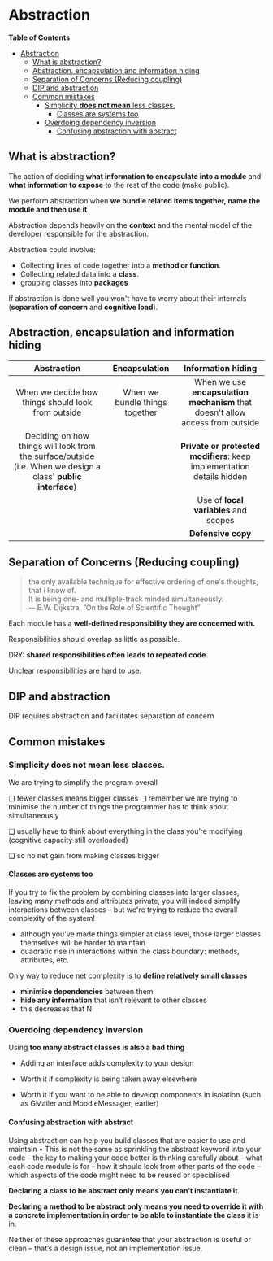 # Abstraction

<!-- markdown-toc start - Don't edit this section. Run M-x markdown-toc-refresh-toc -->
**Table of Contents**

- [Abstraction](#abstraction)
    - [What is abstraction?](#what-is-abstraction)
    - [Abstraction, encapsulation and information hiding](#abstraction-encapsulation-and-information-hiding)
    - [Separation of Concerns (Reducing coupling)](#separation-of-concerns-reducing-coupling)
    - [DIP and abstraction](#dip-and-abstraction)
    - [Common mistakes](#common-mistakes)
        - [Simplicity **does not mean** less classes.](#simplicity-does-not-mean-less-classes)
            - [Classes are systems too](#classes-are-systems-too)
        - [Overdoing dependency inversion](#overdoing-dependency-inversion)
            - [Confusing abstraction with abstract](#confusing-abstraction-with-abstract)

<!-- markdown-toc end -->

## What is abstraction?

The action of deciding **what information to encapsulate into a module** and **what information to expose** to the rest of the code (make public).

We perform abstraction when **we bundle related items together, name the module and then use it**

Abstraction depends heavily on the **context** and the mental model of the developer responsible for the abstraction.


Abstraction could involve:

* Collecting lines of code together into a **method or function**.
* Collecting related data into a **class**.
* grouping classes into **packages**

If abstraction is done well you won't have to worry about their internals (**separation of concern** and **cognitive load**).

## Abstraction, encapsulation and information hiding

| Abstraction                                                                                               | Encapsulation                  | Information hiding                                                             |
| :-:                                                                                                       | :-:                            | :-:                                                                            |
| When we decide how things should look from outside                                                        | When we bundle things together | When we use **encapsulation mechanism** that doesn't allow access from outside |
| Deciding on how things will look from the surface/outside (i.e. When we design a class' **public interface**) |                                | **Private or protected modifiers**: keep implementation details hidden         |
|                                                                                                           |                                | Use of **local variables** and scopes                                          |
|                                                                                                           |                                | **Defensive copy**                                                             |

## Separation of Concerns (Reducing coupling)

> the only available technique for effective ordering of one's thoughts, that i know of. <br />
> It is being one- and multiple-track minded simultaneously. <br />
> -- E.W. Dijkstra, ”On the Role of Scientific Thought”

Each module has a **well-defined responsibility they are concerned with.**

Responsibilities should overlap as little as possible.

DRY: **shared responsibilities often leads to repeated code.**

Unclear responsibilities are hard to use.

## DIP and abstraction

DIP requires abstraction and facilitates separation of concern

## Common mistakes

### Simplicity **does not mean** less classes.

We are trying to simplify the program overall

❑ fewer classes means bigger classes
❑ remember we are trying to minimise the number of things the programmer has to think about simultaneously

❑ usually have to think about everything in the class you’re modifying (cognitive capacity still overloaded)

❑ so no net gain from making classes bigger


#### Classes are systems too

If you try to fix the problem by combining classes into larger classes, leaving many methods and attributes private, you will indeed simplify interactions between classes – but we're trying to reduce the overall complexity of the system!

* although you've made things simpler at class level, those larger classes themselves will be harder to maintain
* quadratic rise in interactions within the class boundary: methods, attributes, etc.

Only way to reduce net complexity is to **define relatively small classes**
* **minimise dependencies** between them
* **hide any information** that isn’t relevant to other classes
* this decreases that N

### Overdoing dependency inversion

Using **too many abstract classes is also a bad thing**

* Adding an interface adds complexity to your design

* Worth it if complexity is being taken away elsewhere

* Worth it if you want to be able to develop components in isolation (such as GMailer and MoodleMessager, earlier)

#### Confusing abstraction with abstract

Using abstraction can help you build classes that are easier to use and maintain
• This is not the same as sprinkling the abstract keyword into your code – the key to making your code better is thinking carefully about
– what each code module is for
– how it should look from other parts of the code
– which aspects of the code might need to be reused or specialised 

**Declaring a class to be abstract only means you can’t instantiate it**.

**Declaring a method to be abstract only means you need to override it with a concrete implementation in order to be able to instantiate the class** it is in. 

Neither of these approaches guarantee that your abstraction is useful or clean – that’s a design issue, not an implementation issue.

